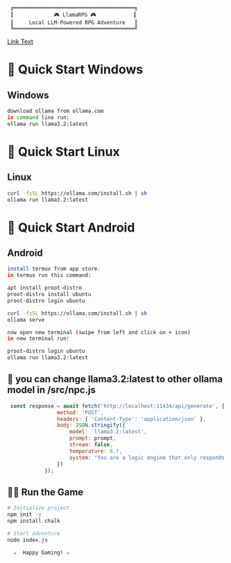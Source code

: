 ```ascii
 ╔═══════════════════════════════════════╗
 ║             🎮 LlamaRPG 🎮            ║
 ║     Local LLM-Powered RPG Adventure   ║
 ╚═══════════════════════════════════════╝
```

[Link Text](https://notebooklm.google.com/notebook/deffedb1-a968-438c-b613-e7f9ac845cd4/audio)


# 🚀 Quick Start Windows

## Windows
```bash
download ollama from ollama.com
in command line run:
ollama run llama3.2:latest
```
# 🚀 Quick Start Linux

## Linux
```bash
curl -fsSL https://ollama.com/install.sh | sh
ollama run llama3.2:latest
```
# 🚀 Quick Start Android

## Android
```bash
install termux from app store.
in termux run this command:

apt install proot-distro
proot-distro install ubuntu
proot-distro login ubuntu

curl -fsSL https://ollama.com/install.sh | sh
ollama serve

now open new terminal (swipe from left and click on + icon)
in new terminal run:

proot-distro login ubuntu
ollama run llama3.2:latest
```

## 🔧 you can change llama3.2:latest to other ollama model in /src/npc.js 
```javascript
 const response = await fetch('http://localhost:11434/api/generate', {
                method: 'POST',
                headers: { 'Content-Type': 'application/json' },
                body: JSON.stringify({
                    model: 'llama3.2:latest',
                    prompt: prompt,
                    stream: false,
                    temperature: 0.7,
                    system: "You are a logic engine that only responds with valid JSON objects. Never include explanations or additional text."
                })
            });
```

## 🏃‍♂️ Run the Game
```bash
# Initialize project
npm init -y
npm install chalk

# Start adventure
node index.js
```

```ascii
  ⚔️  Happy Gaming! ⚔️
```
